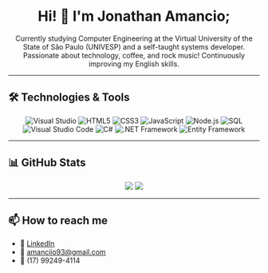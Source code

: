<h1 align="center">Hi! 👋 I'm Jonathan Amancio;</h1>

<p align="center">
  Currently studying Computer Engineering at the Virtual University of the State of São Paulo (UNIVESP) and a self-taught systems developer. Passionate about technology, coffee, and rock music!
  Continuously improving my English skills.
</p>

---

## 🛠️ Technologies & Tools

<p align="center">
  <img src="https://img.shields.io/badge/Visual Studio-5C2D91?style=for-the-badge&logo=visual-studio&logoColor=white" alt="Visual Studio"/>
  <img src="https://img.shields.io/badge/HTML5-E34F26?style=for-the-badge&logo=html5&logoColor=white" alt="HTML5"/>
  <img src="https://img.shields.io/badge/CSS3-1572B6?style=for-the-badge&logo=css3&logoColor=white" alt="CSS3"/>
  <img src="https://img.shields.io/badge/JavaScript-F7DF1E?style=for-the-badge&logo=javascript&logoColor=black" alt="JavaScript"/>
  <img src="https://img.shields.io/badge/Node.js-339933?style=for-the-badge&logo=nodedotjs&logoColor=white" alt="Node.js"/>
  <img src="https://img.shields.io/badge/SQL-003B57?style=for-the-badge&logo=postgresql&logoColor=white" alt="SQL"/>
  <img src="https://img.shields.io/badge/VS Code-007ACC?style=for-the-badge&logo=visual-studio-code&logoColor=white" alt="Visual Studio Code"/>
  <img src="https://img.shields.io/badge/C%23-239120?style=for-the-badge&logo=c-sharp&logoColor=white" alt="C#"/>
  <img src="https://img.shields.io/badge/.NET-512BD4?style=for-the-badge&logo=dotnet&logoColor=white" alt=".NET Framework"/> 
  <img src="https://img.shields.io/badge/Entity%20Framework-6DB33F?style=for-the-badge&logo=.net&logoColor=white" alt="Entity Framework"/>
</p>

---

## 📊 GitHub Stats

<p align="center">
  <img src="https://github-readme-stats.vercel.app/api?username=amanciio93&show_icons=true&theme=tokyonight" />
  <img src="https://github-readme-stats.vercel.app/api/top-langs/?username=amanciio93&layout=compact&theme=tokyonight" />
</p>

---

## 📫 How to reach me

- 💼 [LinkedIn](https://www.linkedin.com/in/amanciio93)
- 📧 amanciio93@gmail.com
- 📱 (17) 99249-4114
